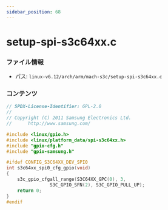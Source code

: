 ```yaml
---
sidebar_position: 68
---
```

# setup-spi-s3c64xx.c

### ファイル情報

- パス: `linux-v6.12/arch/arm/mach-s3c/setup-spi-s3c64xx.c`

### コンテンツ

```c
// SPDX-License-Identifier: GPL-2.0
//
// Copyright (C) 2011 Samsung Electronics Ltd.
//		http://www.samsung.com/

#include <linux/gpio.h>
#include <linux/platform_data/spi-s3c64xx.h>
#include "gpio-cfg.h"
#include "gpio-samsung.h"

#ifdef CONFIG_S3C64XX_DEV_SPI0
int s3c64xx_spi0_cfg_gpio(void)
{
	s3c_gpio_cfgall_range(S3C64XX_GPC(0), 3,
				S3C_GPIO_SFN(2), S3C_GPIO_PULL_UP);
	return 0;
}
#endif

```
